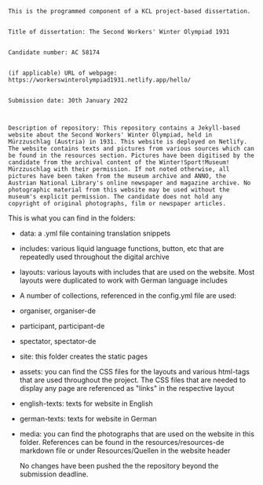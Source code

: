     This is the programmed component of a KCL project-based dissertation.


    Title of dissertation: The Second Workers' Winter Olympiad 1931


    Candidate number: AC 58174


    (if applicable) URL of webpage: https://workerswinterolympiad1931.netlify.app/hello/


    Submission date: 30th January 2022

     

    Description of repository: This repository contains a Jekyll-based website about the Second Workers' Winter Olympiad, held in Mürzzuschlag (Austria) in 1931. This website is deployed on Netlify.
    The website contains texts and pictures from various sources which can be found in the resources section. Pictures have been digitised by the candidate from the archival content of the Winter!Sport!Museum! Mürzzuschlag with their permission. If not noted otherwise, all pictures have been taken from the museum archive and ANNO, the Austrian National Library's online newspaper and magazine archive. No photographic material from this website may be used without the museum's explicit permission. The candidate does not hold any copyright of original photographs, film or newspaper articles.
This is what you can find in the folders:
- data: a .yml file containing translation snippets
- includes: various liquid language functions, button, etc that are repeatedly used throughout the digital archive
- layouts: various layouts with includes that are used on the website. Most layouts were duplicated to work with German language includes
- A number of collections, referenced in the config.yml file are used:
 - organiser, organiser-de
 - participant, participant-de
 - spectator, spectator-de
- site: this folder creates the static pages
- assets: you can find the CSS files for the layouts and various html-tags that are used throughout the project. The CSS files that are needed to display any page are referenced as "links" in the respective layout
- english-texts: texts for website in English
- german-texts: texts for website in German
- media: you can find the photographs that are used on the website in this folder. References can be found in the resources/resources-de markdown file or under Resources/Quellen in the website header

    No changes have been pushed the the repository beyond the submission deadline. 
